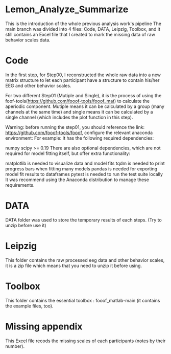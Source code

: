 # Lemon_Analyze_Summarize
This is the introduction of the whole previous analysis work's pipeline
The main branch was divided into 4 files: Code, DATA, Leipzig, Toolbox, and it still contains an Excel file that I created to mark the missing data of raw behavior scales data.

# Code
In the first step, for Step00, I reconstructed the whole raw data into a new matrix structure to let each participant have a structure to contain his/her EEG and other behavior scales.

For two different Step01 (Mutiple and Single), it is the process of using the foof-tools(https://github.com/fooof-tools/fooof_mat) to calculate the aperiodic component. Mutiple means it can be calculated by a group (many channels at the same time) and single means it can be calculated by a single channel (which includes the plot function in this step).

Warning: before running the step01, you should reference the link: https://github.com/fooof-tools/fooof, configure the relevant anaconda environment:
For example: 
It has the following required dependencies:

numpy
scipy >= 0.19
There are also optional dependencies, which are not required for model fitting itself, but offer extra functionality:

matplotlib is needed to visualize data and model fits
tqdm is needed to print progress bars when fitting many models
pandas is needed for exporting model fit results to dataframes
pytest is needed to run the test suite locally
It was recommend using the Anaconda distribution to manage these requirements.

# DATA 
DATA folder was used to store the temporary results of each steps. (Try to unzip before use it)

# Leipzig 
This folder contains the raw processed eeg data and other behavior scales, it is a zip file which means that you need to unzip it before using.

# Toolbox
This folder contains the essential toolbox : fooof_matlab-main (it contains the example files, too).

# Missing appendix
This Excel file recods the missing scales of each participants (notes by their number).
